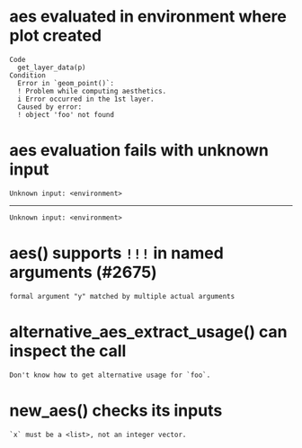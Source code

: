 # aes evaluated in environment where plot created

    Code
      get_layer_data(p)
    Condition
      Error in `geom_point()`:
      ! Problem while computing aesthetics.
      i Error occurred in the 1st layer.
      Caused by error:
      ! object 'foo' not found

# aes evaluation fails with unknown input

    Unknown input: <environment>

---

    Unknown input: <environment>

# aes() supports `!!!` in named arguments (#2675)

    formal argument "y" matched by multiple actual arguments

# alternative_aes_extract_usage() can inspect the call

    Don't know how to get alternative usage for `foo`.

# new_aes() checks its inputs

    `x` must be a <list>, not an integer vector.

